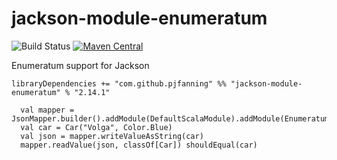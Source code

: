 # jackson-module-enumeratum

![Build Status](https://github.com/pjfanning/jackson-module-enumeratum/actions/workflows/ci.yml/badge.svg)
[![Maven Central](https://maven-badges.herokuapp.com/maven-central/com.github.pjfanning/jackson-module-enumeratum_2.13/badge.svg)](https://maven-badges.herokuapp.com/maven-central/com.github.pjfanning/jackson-module-enumeratum_2.13)

Enumeratum support for Jackson

```
libraryDependencies += "com.github.pjfanning" %% "jackson-module-enumeratum" % "2.14.1"
```

```
  val mapper = JsonMapper.builder().addModule(DefaultScalaModule).addModule(EnumeratumModule).build()
  val car = Car("Volga", Color.Blue)
  val json = mapper.writeValueAsString(car)
  mapper.readValue(json, classOf[Car]) shouldEqual(car)
```      
